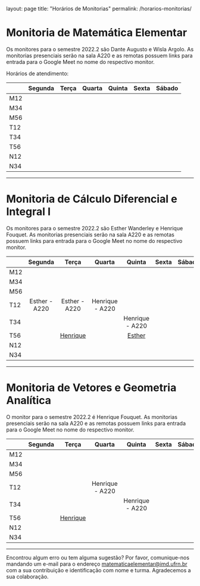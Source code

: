 layout: page
title: "Horários de Monitorias"
permalink: /horarios-monitorias/

# Monitoria de Matemática Elementar
Os monitores para o semestre 2022.2 são Dante Augusto e Wisla Argolo. As monitorias presenciais serão na sala A220 e as remotas possuem links para entrada para o Google Meet no nome do respectivo monitor.

Horários de atendimento:

|     | Segunda |   Terça  | Quarta |  Quinta  |   Sexta  | Sábado | 
|-----|:-------:|:--------:|:------:|:--------:|:--------:|:------:|
| M12 |         |          |        |          |          |        |
| M34 |         |          |        |          |          |        |
| M56 |         |          |        |          |          |        |
| T12 |         |          |        |          |          |        |
| T34 |         |          |        |          |          |        |
| T56 |         |          |        |          |          |        |
| N12 |         |          |        |          |          |        |
| N34 |         |          |        |          |          |        |

---

# Monitoria de Cálculo Diferencial e Integral I
Os monitores para o semestre 2022.2 são Esther Wanderley e Henrique Fouquet. As monitorias presenciais serão na sala A220 e as remotas possuem links para entrada para o Google Meet no nome do respectivo monitor.



|     | Segunda |   Terça  | Quarta |  Quinta  |   Sexta  |   Sábado |
|-----|:-------:|:--------:|:------:|:--------:|:--------:|:--------:|
| M12 |         |          |        |          |          |          |
| M34 |         |          |        |          |          |          |
| M56 |         |          |        |          |          |          |
| T12 |Esther - A220|Esther - A220|Henrique - A220|          |          |          |
| T34 |         |          |        |Henrique - A220|          |          |
| T56 |         |[Henrique](http://meet.google.com/tyy-rycs-akz)          |        |[Esther](http://meet.google.com/abd-sezu-rhi)|          |          |
| N12 |         |          |        |          |          |          |
| N34 |         |          |        |          |          |          |

--- 

# Monitoria de Vetores e Geometria Analítica
O monitor para o semestre 2022.2 é Henrique Fouquet. As monitorias presenciais serão na sala A220 e as remotas possuem links para entrada para o Google Meet no nome do respectivo monitor.



|     | Segunda |   Terça  | Quarta |  Quinta  |   Sexta  |   Sábado |
|-----|:-------:|:--------:|:------:|:--------:|:--------:|:--------:|
| M12 |         |          |        |          |          |          |
| M34 |         |          |        |          |          |          |
| M56 |         |          |        |          |          |          |
| T12 |         |          |Henrique - A220|          |          |          |
| T34 |         |          |        |Henrique - A220|          |          |
| T56 |         |[Henrique](http://meet.google.com/tyy-rycs-akz)          |        |          |          |          |
| N12 |         |          |        |          |          |          |
| N34 |         |          |        |          |          |          |

--- 
Encontrou algum erro ou tem alguma sugestão? Por favor, comunique-nos mandando um e-mail para o endereço [matematicaelementar@imd.ufrn.br](mailto:matematicaelementar@imd.ufrn.br) com a sua contribuição e identificação com nome e turma. Agradecemos a sua colaboração.
